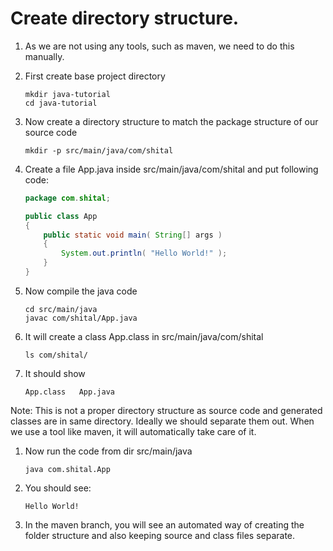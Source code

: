 # Create directory structure. 

1. As we are not using any tools, such as maven, we need to do this manually.

1. First create base project directory
	```
	mkdir java-tutorial
	cd java-tutorial	
	```

1. Now create a directory structure to match the package structure of our source code
	```
	mkdir -p src/main/java/com/shital
	```

1. Create a file App.java inside src/main/java/com/shital and put following code:
	```java
	package com.shital;

	public class App
	{
	    public static void main( String[] args )
	    {
	        System.out.println( "Hello World!" );
	    }
	}
	```

1. Now compile the java code
	```
	cd src/main/java
	javac com/shital/App.java
	
	```

1. It will create a class App.class in src/main/java/com/shital
	```
	ls com/shital/

	```

1. It should show
	```
	App.class	App.java
	
	```
Note: This is not a proper directory structure as source code and generated classes are in same directory. Ideally we should separate them out. When we use a tool like maven, it will automatically take care of it.

1. Now run the code from dir src/main/java
	```
	java com.shital.App
	```

1. You should see:
	```
	Hello World!
	```

1. In the maven branch, you will see an automated way of creating the folder structure and also keeping source and class files separate.
